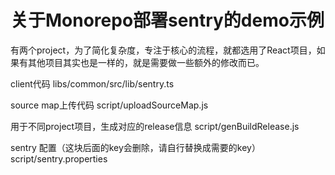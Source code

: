 # 关于Monorepo部署sentry的demo示例

有两个project，为了简化复杂度，专注于核心的流程，就都选用了React项目，如果有其他项目其实也是一样的，就是需要做一些额外的修改而已。


client代码
  libs/common/src/lib/sentry.ts

source map上传代码
  script/uploadSourceMap.js

用于不同project项目，生成对应的release信息
  script/genBuildRelease.js

sentry 配置（这块后面的key会删除，请自行替换成需要的key）
  script/sentry.properties
